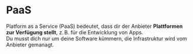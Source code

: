 # PaaS

Platform as a Service (PaaS) bedeutet, dass dir der Anbieter **Plattformen zur Verfügung stellt**, z. B. für die Entwicklung von Apps.  
Du musst dich nur um deine Software kümmern, die Infrastruktur wird vom Anbieter gemanagt.
